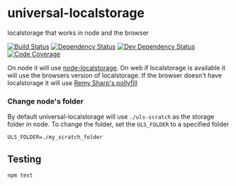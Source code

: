 # universal-localstorage

localstorage that works in node and the browser

[![Build Status](https://img.shields.io/codeship/3bfffde0-1184-0133-460e-76104088809d.svg)](https://codeship.com/projects/92304)
[![Dependency Status](https://img.shields.io/david/eddiemoore/universal-localstorage.svg)](https://david-dm.org/eddiemoore/universal-localstorage)
[![Dev Dependency Status](https://img.shields.io/david/dev/eddiemoore/universal-localstorage.svg)](https://david-dm.org/eddiemoore/universal-localstorage#info=devDependencies)
[![Code Coverage](https://img.shields.io/codecov/c/github/eddiemoore/universal-localstorage.svg)](https://codecov.io/github/eddiemoore/universal-localstorage)

On node it will use [node-localstorage](https://www.npmjs.com/package/node-localstorage).
On web if localstorage is available it will use the browsers version of localstorage.
If the browser doesn't have localstorage it will use [Remy Sharp's pollyfill](https://gist.github.com/remy/350433)

### Change node's folder

By default universal-localstorage will use `./uls-scratch` as the storage folder in node.
To change the folder, set the `ULS_FOLDER` to a specified folder

```shell
ULS_FOLDER=./my_scratch_folder
```

## Testing

```shell
npm test
```
